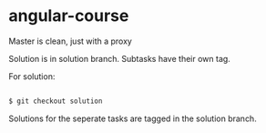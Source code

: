 angular-course
==============


Master is clean, just with a proxy

Solution is in solution branch. Subtasks have their own tag.

For solution: 

```bash

$ git checkout solution

```

Solutions for the seperate tasks are tagged in the solution branch.

